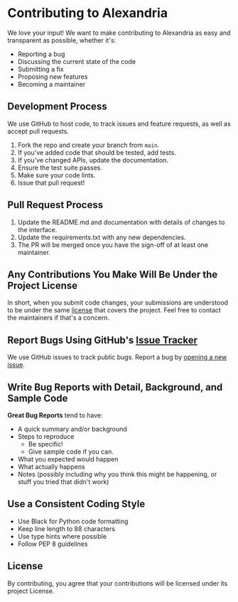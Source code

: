 # Contributing to Alexandria

We love your input! We want to make contributing to Alexandria as easy and transparent as possible, whether it's:

- Reporting a bug
- Discussing the current state of the code
- Submitting a fix
- Proposing new features
- Becoming a maintainer

## Development Process

We use GitHub to host code, to track issues and feature requests, as well as accept pull requests.

1. Fork the repo and create your branch from `main`.
2. If you've added code that should be tested, add tests.
3. If you've changed APIs, update the documentation.
4. Ensure the test suite passes.
5. Make sure your code lints.
6. Issue that pull request!

## Pull Request Process

1. Update the README.md and documentation with details of changes to the interface.
2. Update the requirements.txt with any new dependencies.
3. The PR will be merged once you have the sign-off of at least one maintainer.

## Any Contributions You Make Will Be Under the Project License

In short, when you submit code changes, your submissions are understood to be under the same [license](LICENSE.md) that covers the project. Feel free to contact the maintainers if that's a concern.

## Report Bugs Using GitHub's [Issue Tracker](https://github.com/kavalcanti/alexandria/issues)

We use GitHub issues to track public bugs. Report a bug by [opening a new issue](https://github.com/kavalcanti/alexandria/issues/new).

## Write Bug Reports with Detail, Background, and Sample Code

**Great Bug Reports** tend to have:

- A quick summary and/or background
- Steps to reproduce
  - Be specific!
  - Give sample code if you can.
- What you expected would happen
- What actually happens
- Notes (possibly including why you think this might be happening, or stuff you tried that didn't work)

## Use a Consistent Coding Style

* Use Black for Python code formatting
* Keep line length to 88 characters
* Use type hints where possible
* Follow PEP 8 guidelines

## License

By contributing, you agree that your contributions will be licensed under its project License. 